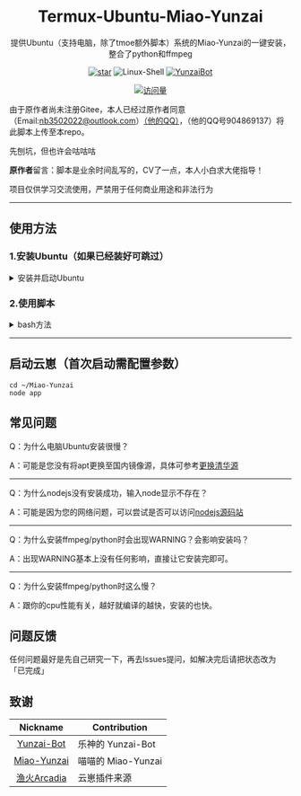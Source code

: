 <div align="center">

# Termux-Ubuntu-Miao-Yunzai

提供Ubuntu（支持电脑，除了tmoe额外脚本）系统的Miao-Yunzai的一键安装，整合了python和ffmpeg

[![star](https://gitee.com/paimon114514/termux-yunzai-cv-script/badge/star.svg?theme=dark)](https://gitee.com/paimon114514/termux-yunzai-cv-script/stargazers)
![Linux-Shell](https://img.shields.io/badge/-shell-eed718?style=flat&logo=javascript&logoColor=ffffff)
[![YunzaiBot](https://img.shields.io/badge/Yunzai-V3.0.0-black?style=flat&logo=dependabot)](https://gitee.com/Le-niao/Yunzai-Bot)

[![访问量](https://profile-counter.glitch.me/termux-yunzai-cv-script/count.svg)](https://gitee.com/paimon114514/termux-yunzai-cv-script)
</div>

由于原作者尚未注册Gitee，本人已经过原作者同意（Email:nb3502022@outlook.com）[（他的QQ）](https://ti.qq.com/open_qq/index2.html?url=mqqapi%3a%2f%2fuserprofile%2ffriend_profile_card%3fsrc_type%3dweb%26version%3d1.0%26source%3d2%26uin%3d904869137)，（他的QQ号904869137）将此脚本上传至本repo。

先刨坑，但也许会咕咕咕

**原作者**留言：脚本是业余时间乱写的，CV了一点，本人小白求大佬指导！

项目仅供学习交流使用，严禁用于任何商业用途和非法行为

<hr>

## 使用方法

### 1.安装Ubuntu（如果已经装好可跳过）
<details>
  <summary>安装并启动Ubuntu</summary>

> 环境准备：一台Arm64的Android手机，且安卓版本为7.0及以上

选择ZeroTermux下载线路下载

<div align="center">

**[线路1](https://d.icdown.club/repository/main/ZeroTermux/)** 

**[备选线路（提取码1145）](https://www.123pan.com/s/KHitVv-ZLsph.html)** 

</div>

选择 **最新版本的ZeroTermux** 下载，然后打开软件输入以下命令安装ubuntu

```
sed -i 's@^\(deb.*stable main\)$@#\1\ndeb https://mirrors.tuna.tsinghua.edu.cn/termux/termux-packages-24 stable main@' $PREFIX/etc/apt/sources.list && apt update && apt upgrade

#解包过程大概有3~6次询问是否换回默认源, 直接回车默认否
apt install python git proot -y
git clone https://gitee.com/Le-niao/termux-install-linux.git
cd termux-install-linux
python termux-linux-install.py
#输入1安装ubuntu↑
cd ~/Termux-Linux/Ubuntu

./start-ubuntu.sh
#启动ubuntu
```
</details>

### 2.使用脚本
<details>
  <summary>bash方法</summary>

请根据网络情况选择 Github 或 Gitee
请确保网络环境良好

 **打开系统后直接运行这些命令** 

```
# 使用 Github
bash xxx（暂未开放)


# 使用Gitee

apt update
apt install curl -y
bash <(curl -sL https://gitee.com/paimon114514/termux-yunzai-cv-script/raw/master/miao-menu.sh)
```
</details>

<hr>

## 启动云崽（首次启动需配置参数）

```
cd ~/Miao-Yunzai
node app
```

## 常见问题

Q：为什么电脑Ubuntu安装很慢？

A：可能是您没有将apt更换至国内镜像源，具体可参考[更换清华源](https://mirrors.tuna.tsinghua.edu.cn/help/ubuntu)
<hr>
Q：为什么nodejs没有安装成功，输入node显示不存在？

A：可能是因为您的网络问题，可以尝试是否可以访问[nodejs源码站](https://deb.nodesource.com/)
<hr>
Q：为什么安装ffmpeg/python时会出现WARNING？会影响安装吗？

A：出现WARNING基本上没有任何影响，直接让它安装完即可。
<hr>
Q：为什么安装ffmpeg/python时这么慢？

A：跟你的cpu性能有关，越好就编译的越快，安装的也快。

## 问题反馈

任何问题最好是先自己研究一下，再去Issues提问，如解决完后请把状态改为「已完成」



## 致谢

|                           Nickname                            | Contribution         |
| :-----------------------------------------------------------: | -------------------- |
|         [Yunzai-Bot](../../../../Le-niao/Yunzai-Bot)          | 乐神的 Yunzai-Bot    |
|     [Miao-Yunzai](../../../../yoimiya-kokomi/Miao-Yunzai)     | 喵喵的 Miao-Yunzai   |
|  [渔火Arcadia](../../../../yhArcadia/Yunzai-Bot-plugins-index)  | 云崽插件来源   |
